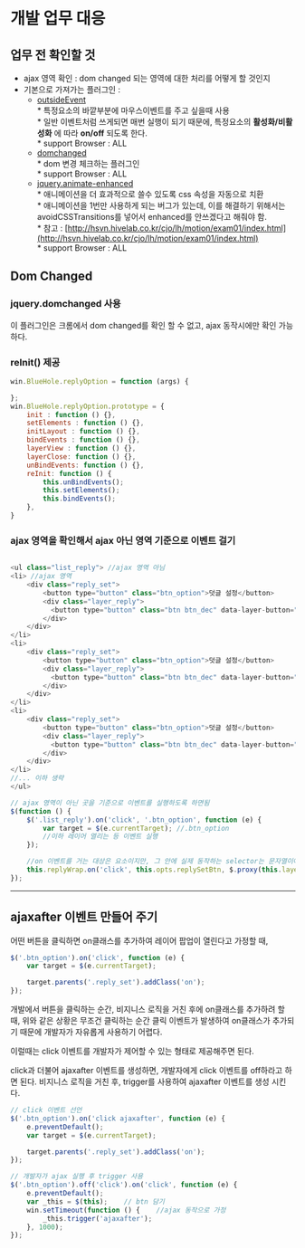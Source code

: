 # 개발 업무 대응

## 업무 전 확인할 것
* ajax 영역 확인 : dom changed 되는 영역에 대한 처리를 어떻게 할 것인지
* 기본으로 가져가는 플러그인 :
    * [outsideEvent](http://benalman.com/projects/jquery-outside-events-plugin/)<br>
            * 특정요소의 바깥부분에 마우스이벤트를 주고 싶을때 사용<br>
            * 일반 이벤트처럼 쓰게되면 매번 실행이 되기 때문에, 특정요소의 **활성화/비활성화** 에 따라 **on/off** 되도록 한다.<br>
            * support Browser : ALL
    * [domchanged](https://github.com/nasaorc/jquery-domchanged-plugin)<br>
            * dom 변경 체크하는 플러그인<br>
            * support Browser : ALL
    * [jquery.animate-enhanced](https://github.com/benbarnett/jQuery-Animate-Enhanced)<br>
            * 애니메이션을 더 효과적으로 쓸수 있도록 css 속성을 자동으로 치환<br>
            * 애니메이션을 1번만 사용하게 되는 버그가 있는데, 이를 해결하기 위해서는 avoidCSSTransitions를 넣어서 enhanced를 안쓰겠다고 해줘야 함.<br>* 참고 : [http://hsvn.hivelab.co.kr/cjo/lh/motion/exam01/index.html](http://hsvn.hivelab.co.kr/cjo/lh/motion/exam01/index.html)<br>
            * support Browser : ALL

## Dom Changed
### jquery.domchanged 사용
이 플러그인은 크롬에서 dom changed를 확인 할 수 없고, ajax 동작시에만 확인 가능하다.

### reInit() 제공
```javascript
win.BlueHole.replyOption = function (args) {

};
win.BlueHole.replyOption.prototype = {
    init : function () {},
    setElements : function () {},
    initLayout : function () {},
    bindEvents : function () {},
    layerView : function () {},
    layerClose: function () {},
    unBindEvents: function () {},
    reInit: function () {
        this.unBindEvents();
        this.setElements();
        this.bindEvents();
    },
}
```

### ajax 영역을 확인해서 ajax 아닌 영역 기준으로 이벤트 걸기

```javascript

<ul class="list_reply"> //ajax 영역 아님
<li> //ajax 영역
    <div class="reply_set">
        <button type="button" class="btn_option">덧글 설정</button>
        <div class="layer_reply">
          <button type="button" class="btn btn_dec" data-layer-button="layer_dec" data-tooltip-name="tooltip_dec"><span class="txt">신고</span></button>
        </div>
    </div>
</li>
<li>
    <div class="reply_set">
        <button type="button" class="btn_option">덧글 설정</button>
        <div class="layer_reply">
          <button type="button" class="btn btn_dec" data-layer-button="layer_dec" data-tooltip-name="tooltip_dec"><span class="txt">신고</span></button>
        </div>
    </div>
</li>
<li>
    <div class="reply_set">
        <button type="button" class="btn_option">덧글 설정</button>
        <div class="layer_reply">
          <button type="button" class="btn btn_dec" data-layer-button="layer_dec" data-tooltip-name="tooltip_dec"><span class="txt">신고</span></button>
        </div>
    </div>
</li>
//... 이하 생략
</ul>

// ajax 영역이 아닌 곳을 기준으로 이벤트를 실행하도록 하면됨
$(function () {
    $('.list_reply').on('click', '.btn_option', function (e) {
        var target = $(e.currentTarget); //.btn_option
        //이하 레이어 열리는 등 이벤트 실행
    });

    //on 이벤트를 거는 대상은 요소이지만, 그 안에 실제 동작하는 selector는 문자열이어야함
    this.replyWrap.on('click', this.opts.replySetBtn, $.proxy(this.layerView, this));
});

```
* * *

## ajaxafter 이벤트 만들어 주기

어떤 버튼을 클릭하면 on클래스를 추가하여 레이어 팝업이 열린다고 가정할 때,

```javascript
$('.btn_option').on('click', function (e) {
    var target = $(e.currentTarget);

    target.parents('.reply_set').addClass('on');
});
```
개발에서 버튼을 클릭하는 순간, 비지니스 로직을 거친 후에
on클래스를 추가하려 할 때, 위와 같은 상황은 무조건 클릭하는 순간 클릭 이벤트가 발생하여
on클래스가 추가되기 때문에 개발자가 자유롭게 사용하기 어렵다.

이럴때는 click 이벤트를 개발자가 제어할 수 있는 형태로 제공해주면 된다.

click과 더불어 ajaxafter 이벤트를 생성하면,
개발자에게 click 이벤트를 off하라고 하면 된다.
비지니스 로직을 거친 후, trigger를 사용하여 ajaxafter 이벤트를 생성 시킨다.

```javascript
// click 이벤트 선언
$('.btn_option').on('click ajaxafter', function (e) {
    e.preventDefault();
    var target = $(e.currentTarget);

    target.parents('.reply_set').addClass('on');
});
```

```javascript
// 개발자가 ajax 실행 후 trigger 사용
$('.btn_option').off('click').on('click', function (e) {
    e.preventDefault();
    var _this = $(this);    // btn 담기
    win.setTimeout(function () {    //ajax 동작으로 가정
        _this.trigger('ajaxafter');
    }, 1000);
});
```
